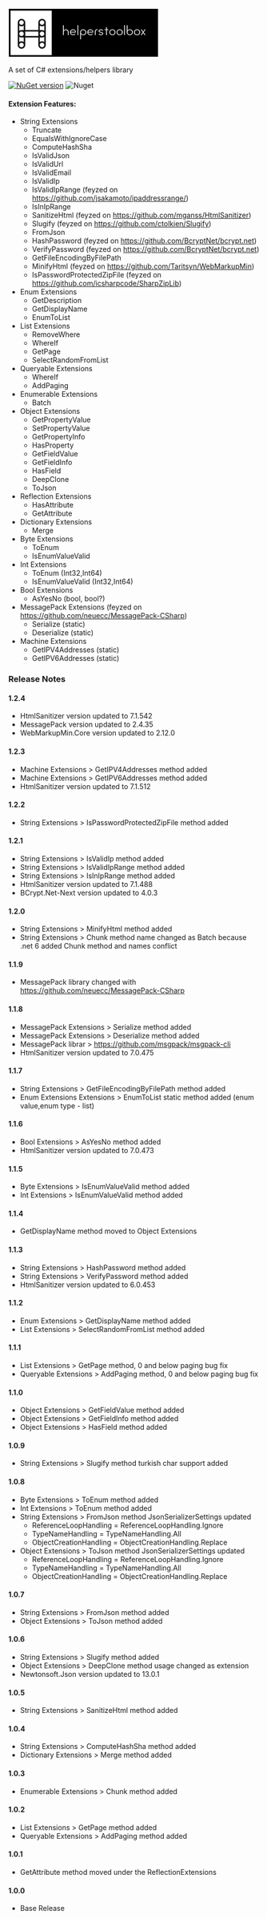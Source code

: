 ![alt tag](/img/helperstoolbox.png)  

A set of C# extensions/helpers library

[![NuGet version](https://badge.fury.io/nu/HelpersToolbox.svg)](https://badge.fury.io/nu/HelpersToolbox)  ![Nuget](https://img.shields.io/nuget/dt/HelpersToolbox)

#### Extension Features:
* String Extensions
  * Truncate
  * EqualsWithIgnoreCase
  * ComputeHashSha  
  * IsValidJson
  * IsValidUrl
  * IsValidEmail
  * IsValidIp
  * IsValidIpRange (feyzed on https://github.com/jsakamoto/ipaddressrange/)
  * IsInIpRange
  * SanitizeHtml (feyzed on https://github.com/mganss/HtmlSanitizer)
  * Slugify (feyzed on https://github.com/ctolkien/Slugify)
  * FromJson
  * HashPassword (feyzed on https://github.com/BcryptNet/bcrypt.net)
  * VerifyPassword (feyzed on https://github.com/BcryptNet/bcrypt.net)
  * GetFileEncodingByFilePath 
  * MinifyHtml (feyzed on https://github.com/Taritsyn/WebMarkupMin)
  * IsPasswordProtectedZipFile (feyzed on https://github.com/icsharpcode/SharpZipLib)
* Enum Extensions
  * GetDescription
  * GetDisplayName
  * EnumToList 
* List Extensions
  * RemoveWhere
  * WhereIf
  * GetPage
  * SelectRandomFromList
* Queryable Extensions
  * WhereIf
  * AddPaging
* Enumerable Extensions
  * Batch
* Object Extensions
  * GetPropertyValue
  * SetPropertyValue
  * GetPropertyInfo
  * HasProperty  
  * GetFieldValue   
  * GetFieldInfo  
  * HasField  
  * DeepClone
  * ToJson
* Reflection Extensions
  * HasAttribute
  * GetAttribute
* Dictionary Extensions
  * Merge
* Byte Extensions
  * ToEnum
  * IsEnumValueValid
* Int Extensions
  * ToEnum (Int32,Int64)
  * IsEnumValueValid (Int32,Int64)
* Bool Extensions
  * AsYesNo (bool, bool?)
* MessagePack Extensions (feyzed on https://github.com/neuecc/MessagePack-CSharp)
  * Serialize (static)
  * Deserialize (static)
* Machine Extensions
  * GetIPV4Addresses (static)
  * GetIPV6Addresses (static)

### Release Notes

#### 1.2.4
* HtmlSanitizer version updated to 7.1.542
* MessagePack version updated to 2.4.35
* WebMarkupMin.Core version updated to 2.12.0

#### 1.2.3
* Machine Extensions > GetIPV4Addresses method added
* Machine Extensions > GetIPV6Addresses method added 
* HtmlSanitizer version updated to 7.1.512

#### 1.2.2
* String Extensions > IsPasswordProtectedZipFile method added

#### 1.2.1
* String Extensions > IsValidIp method added
* String Extensions > IsValidIpRange method added
* String Extensions > IsInIpRange method added
* HtmlSanitizer version updated to 7.1.488
* BCrypt.Net-Next version updated to 4.0.3

#### 1.2.0
* String Extensions > MinifyHtml method added
* String Extensions > Chunk method name changed as Batch because .net 6 added Chunk method and names conflict

#### 1.1.9
* MessagePack library changed with https://github.com/neuecc/MessagePack-CSharp

#### 1.1.8
* MessagePack Extensions > Serialize method added 
* MessagePack Extensions > Deserialize method added
* MessagePack librar > https://github.com/msgpack/msgpack-cli
* HtmlSanitizer version updated to 7.0.475

#### 1.1.7
* String Extensions > GetFileEncodingByFilePath method added
* Enum Extensions Extensions > EnumToList static method added (enum value,enum type - list)

#### 1.1.6
* Bool Extensions > AsYesNo method added
* HtmlSanitizer version updated to 7.0.473

#### 1.1.5
* Byte Extensions > IsEnumValueValid method added
* Int Extensions > IsEnumValueValid method added

#### 1.1.4
* GetDisplayName method moved to Object Extensions

#### 1.1.3
* String Extensions > HashPassword method added
* String Extensions > VerifyPassword method added
* HtmlSanitizer version updated to 6.0.453

#### 1.1.2
* Enum Extensions > GetDisplayName method added
* List Extensions > SelectRandomFromList method added

#### 1.1.1
* List Extensions > GetPage method, 0 and below paging bug fix
* Queryable Extensions > AddPaging method, 0 and below paging bug fix

#### 1.1.0
* Object Extensions > GetFieldValue method added
* Object Extensions > GetFieldInfo method added
* Object Extensions > HasField method added

#### 1.0.9
* String Extensions > Slugify method turkish char support added

#### 1.0.8
* Byte Extensions > ToEnum method added
* Int Extensions > ToEnum method added
* String Extensions > FromJson method JsonSerializerSettings updated
  * ReferenceLoopHandling = ReferenceLoopHandling.Ignore
  * TypeNameHandling = TypeNameHandling.All
  * ObjectCreationHandling = ObjectCreationHandling.Replace
* Object Extensions > ToJson method  JsonSerializerSettings updated
  * ReferenceLoopHandling = ReferenceLoopHandling.Ignore
  * TypeNameHandling = TypeNameHandling.All
  * ObjectCreationHandling = ObjectCreationHandling.Replace

#### 1.0.7
* String Extensions > FromJson method added
* Object Extensions > ToJson method added

#### 1.0.6
* String Extensions > Slugify method added
* Object Extensions > DeepClone method usage changed as extension
* Newtonsoft.Json version updated to 13.0.1

#### 1.0.5
* String Extensions > SanitizeHtml method added

#### 1.0.4
* String Extensions > ComputeHashSha method added
* Dictionary Extensions > Merge method added

#### 1.0.3
* Enumerable Extensions > Chunk method added

#### 1.0.2
* List Extensions > GetPage method added
* Queryable Extensions > AddPaging method added

#### 1.0.1
* GetAttribute method moved under the ReflectionExtensions

#### 1.0.0
* Base Release
